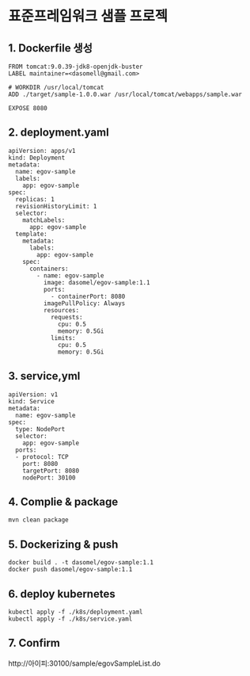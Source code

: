 # 표준프레임워크 샘플 프로젝 
## 1. Dockerfile 생성
    FROM tomcat:9.0.39-jdk8-openjdk-buster
    LABEL maintainer=<dasomell@gmail.com>
    
    # WORKDIR /usr/local/tomcat
    ADD ./target/sample-1.0.0.war /usr/local/tomcat/webapps/sample.war
    
    EXPOSE 8080
## 2. deployment.yaml
    apiVersion: apps/v1
    kind: Deployment
    metadata:
      name: egov-sample
      labels:
        app: egov-sample
    spec:
      replicas: 1
      revisionHistoryLimit: 1
      selector:
        matchLabels:
          app: egov-sample
      template:
        metadata:
          labels:
            app: egov-sample
        spec:
          containers:
            - name: egov-sample
              image: dasomel/egov-sample:1.1
              ports:
                - containerPort: 8080
              imagePullPolicy: Always
              resources:
                requests:
                  cpu: 0.5
                  memory: 0.5Gi
                limits:
                  cpu: 0.5
                  memory: 0.5Gi
## 3. service,yml
    apiVersion: v1
    kind: Service
    metadata:
      name: egov-sample
    spec:
      type: NodePort
      selector:
        app: egov-sample
      ports:
      - protocol: TCP
        port: 8080
        targetPort: 8080
        nodePort: 30100
## 4. Complie & package
    mvn clean package
## 5. Dockerizing & push
    docker build . -t dasomel/egov-sample:1.1
    docker push dasomel/egov-sample:1.1
## 6. deploy kubernetes
    kubectl apply -f ./k8s/deployment.yaml
    kubectl apply -f ./k8s/service.yaml
## 7. Confirm
   http://아이피:30100/sample/egovSampleList.do